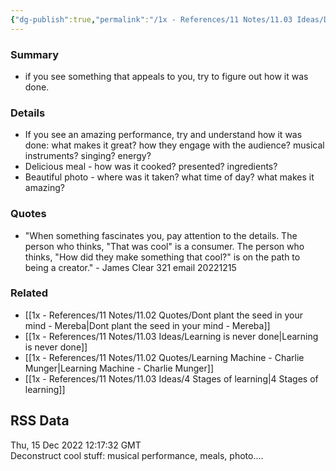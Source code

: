 ```yaml
---
{"dg-publish":true,"permalink":"/1x - References/11 Notes/11.03 Ideas/Deconstruct cool stuff/","title":"Deconstruct cool stuff","noteIcon":"","created":"2022-12-16T07:37:32.000+03:00","updated":"2024-02-14T20:18:34.055+03:00"}
---
```



### Summary
- if you see something that appeals to you, try to figure out how it was done.

### Details
- If you see an amazing performance, try and understand how it was done: what makes it great? how they engage with the audience? musical instruments? singing? energy?
- Delicious meal - how was it cooked? presented? ingredients?
- Beautiful photo - where was it taken? what time of day? what makes it amazing?

### Quotes
- "When something fascinates you, pay attention to the details. The person who thinks, "That was cool" is a consumer. The person who thinks, "How did they make something that cool?" is on the path to being a creator." - James Clear 321 email 20221215

### Related
- [[1x - References/11 Notes/11.02 Quotes/Dont plant the seed in your mind - Mereba\|Dont plant the seed in your mind - Mereba]]
- [[1x - References/11 Notes/11.03 Ideas/Learning is never done\|Learning is never done]]
- [[1x - References/11 Notes/11.02 Quotes/Learning Machine - Charlie Munger\|Learning Machine - Charlie Munger]]
- [[1x - References/11 Notes/11.03 Ideas/4 Stages of learning\|4 Stages of learning]]

## RSS Data
<div class='date'>Thu, 15 Dec 2022 12:17:32 GMT</div>
<div class='description'>Deconstruct cool stuff: musical performance, meals, photo....</div>
